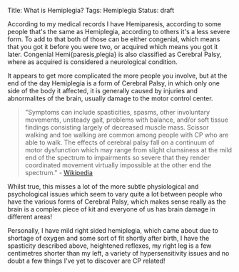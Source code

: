 Title: What is Hemiplegia?
Tags: Hemiplegia
Status: draft

According to my medical records I have Hemiparesis, according to some people that's the same as Hemiplegia, according to others it's a less severe form. To add to that both of those can be either congenial, which means that you got it before you were two, or acquired which means you got it later. Congenial Hemi{paresis,plegia} is also classified as Cerebral Palsy, where as acquired is considered a neurological condition.

It appears to get more complicated the more people you involve, but at the end of the day Hemiplegia is a form of Cerebral Palsy, in which only one side of the body it affected, it is generally caused by injuries and abnormalites of the brain, usually damage to the motor control center.

> "Symptoms can include spasticities, spasms, other involuntary movements, unsteady gait, problems with balance, and/or soft tissue findings consisting largely of decreased muscle mass. Scissor walking and toe walking are common among people with CP who are able to walk. The effects of cerebral palsy fall on a continuum of motor dysfunction which may range from slight clumsiness at the mild end of the spectrum to impairments so severe that they render coordinated movement virtually impossible at the other end the spectrum." - [Wikipedia](https://en.wikipedia.org/wiki/Hemiplegia)

Whilst true, this misses a lot of the more subtle physiological and psychological issues which seem to vary quite a lot between people who have the various forms of Cerebral Palsy, which makes sense really as the brain is a complex piece of kit and everyone of us has brain damage in different areas!

Personally, I have mild right sided hemiplegia, which came about due to shortage of oxygen and some sort of fit shortly after birth, I have the spasticity described above, heightened reflexes, my right leg is a few centimetres shorter than my left, a variety of hypersensitivity issues and no doubt a few things I've yet to discover are CP related!


